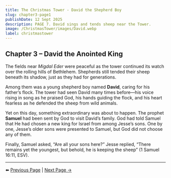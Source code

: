 ```yaml
---
title: The Christmas Tower - David the Shepherd Boy
slug: chapter3-page1
publishDate: 12 Sept 2025
description: PAGE 7. David sings and tends sheep near the Tower.
image: /ChristmasTower/images/David.webp
label: christmastower
---
```


## Chapter 3 – David the Anointed King  

The fields near *Migdal Eder* were peaceful as the tower continued its watch over the rolling hills of Bethlehem. Shepherds still tended their sheep beneath its shadow, just as they had for generations.  

Among them was a young shepherd boy named **David**, caring for his father’s flock. The tower had seen David many times before—his voice rising in song as he praised God, his hands guiding the flock, and his heart fearless as he defended the sheep from wild animals.  

Yet on this day, something extraordinary was about to happen. The prophet **Samuel** had been sent by God to visit David’s family. God had told Samuel that He had chosen a new king for Israel from among Jesse’s sons. One by one, Jesse’s older sons were presented to Samuel, but God did not choose any of them.  

Finally, Samuel asked, “Are all your sons here?” Jesse replied, “There remains yet the youngest, but behold, he is keeping the sheep” (1 Samuel 16:11, ESV).  

---

⬅️ [Previous Page](/ChristmasTower/blog/chapter2-page3) | [Next Page →](/ChristmasTower/blog/chapter3-page2)
